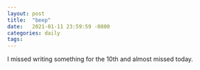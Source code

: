 ```yaml
---
layout: post
title:  "beep"
date:   2021-01-11 23:59:59 -0800
categories: daily
tags:
---
```


I missed writing something for the 10th and almost missed today.
